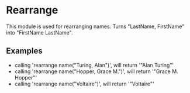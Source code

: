 Rearrange
=========

This module is used for rearranging names.
Turns "LastName, FirstName" into "FirstName LastName".

## Examples

* calling 'rearrange name("Turing, Alan")', will return '"Alan Turing"'
* calling 'rearrange name("Hopper, Grace M.")', will return '"Grace M. Hopper"'
* calling 'rearrange name("Voltaire")', will return '"Voltaire"'
